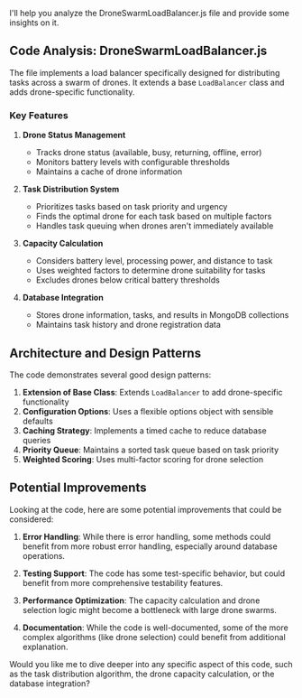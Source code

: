 I'll help you analyze the DroneSwarmLoadBalancer.js file and provide some insights on it.

## Code Analysis: DroneSwarmLoadBalancer.js

The file implements a load balancer specifically designed for distributing tasks across a swarm of drones. It extends a base `LoadBalancer` class and adds drone-specific functionality.

### Key Features

1. **Drone Status Management**
    - Tracks drone status (available, busy, returning, offline, error)
    - Monitors battery levels with configurable thresholds
    - Maintains a cache of drone information

2. **Task Distribution System**
    - Prioritizes tasks based on task priority and urgency
    - Finds the optimal drone for each task based on multiple factors
    - Handles task queuing when drones aren't immediately available

3. **Capacity Calculation**
    - Considers battery level, processing power, and distance to task
    - Uses weighted factors to determine drone suitability for tasks
    - Excludes drones below critical battery thresholds

4. **Database Integration**
    - Stores drone information, tasks, and results in MongoDB collections
    - Maintains task history and drone registration data

## Architecture and Design Patterns

The code demonstrates several good design patterns:

1. **Extension of Base Class**: Extends `LoadBalancer` to add drone-specific functionality
2. **Configuration Options**: Uses a flexible options object with sensible defaults
3. **Caching Strategy**: Implements a timed cache to reduce database queries
4. **Priority Queue**: Maintains a sorted task queue based on task priority
5. **Weighted Scoring**: Uses multi-factor scoring for drone selection

## Potential Improvements

Looking at the code, here are some potential improvements that could be considered:

1. **Error Handling**: While there is error handling, some methods could benefit from more robust error handling, especially around database operations.

2. **Testing Support**: The code has some test-specific behavior, but could benefit from more comprehensive testability features.

3. **Performance Optimization**: The capacity calculation and drone selection logic might become a bottleneck with large drone swarms.

4. **Documentation**: While the code is well-documented, some of the more complex algorithms (like drone selection) could benefit from additional explanation.

Would you like me to dive deeper into any specific aspect of this code, such as the task distribution algorithm, the drone capacity calculation, or the database integration?
